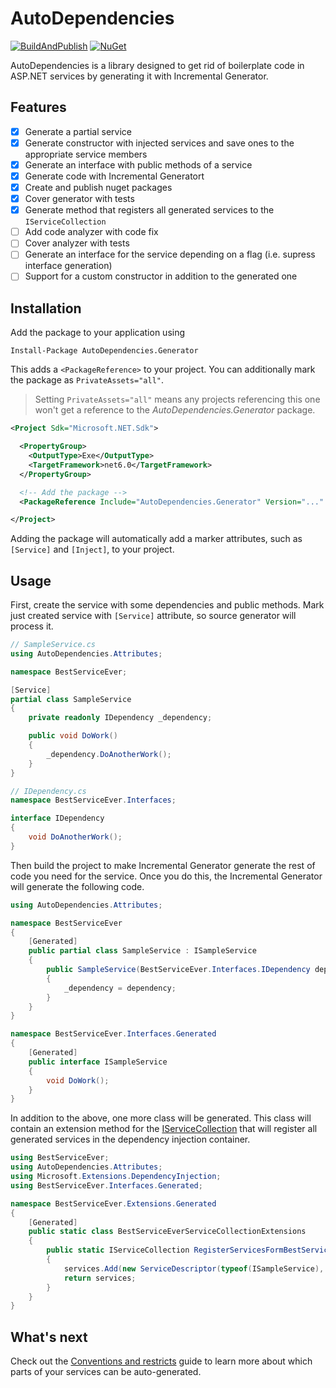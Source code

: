 # AutoDependencies

[![BuildAndPublish](https://github.com/Chacaroon/AutoDependencies/actions/workflows/BuildAndPublish.yml/badge.svg)](https://github.com/Chacaroon/AutoDependencies/actions/workflows/BuildAndPublish.yml)
[![NuGet](https://img.shields.io/nuget/v/AutoDependencies.Generator.svg)](https://www.nuget.org/packages/AutoDependencies.Generator/)

AutoDependencies is a library designed to get rid of boilerplate code in ASP.NET services by generating it with Incremental Generator.

## Features

- [x] Generate a partial service
- [x] Generate constructor with injected services and save ones to the appropriate service members
- [x] Generate an interface with public methods of a service
- [x] Generate code with Incremental Generatort
- [x] Create and publish nuget packages
- [x] Cover generator with tests 
- [x] Generate method that registers all generated services to the `IServiceCollection`
- [ ] Add code analyzer with code fix
- [ ] Cover analyzer with tests
- [ ] Generate an interface for the service depending on a flag (i.e. supress interface generation)
- [ ] Support for a custom constructor in addition to the generated one

## Installation

Add the package to your application using

```shell
Install-Package AutoDependencies.Generator
```


This adds a `<PackageReference>` to your project. You can additionally mark the package as `PrivateAssets="all"`.

> Setting `PrivateAssets="all"` means any projects referencing this one won't get a reference to the _AutoDependencies.Generator_ package.
```xml
<Project Sdk="Microsoft.NET.Sdk">

  <PropertyGroup>
    <OutputType>Exe</OutputType>
    <TargetFramework>net6.0</TargetFramework>
  </PropertyGroup>

  <!-- Add the package -->
  <PackageReference Include="AutoDependencies.Generator" Version="..." PrivateAssets="all"/>

</Project>
```

Adding the package will automatically add a marker attributes, such as `[Service]` and `[Inject]`, to your project.

## Usage

First, create the service with some dependencies and public methods. Mark just created service with `[Service]` attribute, so source generator will process it.

```csharp
// SampleService.cs
using AutoDependencies.Attributes;

namespace BestServiceEver;

[Service]
partial class SampleService
{
    private readonly IDependency _dependency;

    public void DoWork() 
    {
        _dependency.DoAnotherWork();
    }
}

// IDependency.cs
namespace BestServiceEver.Interfaces;

interface IDependency
{
    void DoAnotherWork();
}
```

Then build the project to make Incremental Generator generate the rest of code you need for the service. Once you do this, the Incremental Generator will generate the following code.

```csharp
using AutoDependencies.Attributes;

namespace BestServiceEver 
{
    [Generated]
    public partial class SampleService : ISampleService
    {
        public SampleService(BestServiceEver.Interfaces.IDependency dependency)
        {
            _dependency = dependency;
        }
    }
}

namespace BestServiceEver.Interfaces.Generated
{
    [Generated]
    public interface ISampleService
    {
        void DoWork();
    }
}
```

In addition to the above, one more class will be generated. This class will contain an extension method for the [IServiceCollection](https://docs.microsoft.com/ru-ru/dotnet/api/microsoft.extensions.dependencyinjection.iservicecollection?view=dotnet-plat-ext-6.0) that will register all generated services in the dependency injection container.

```csharp
using BestServiceEver;
using AutoDependencies.Attributes;
using Microsoft.Extensions.DependencyInjection;
using BestServiceEver.Interfaces.Generated;

namespace BestServiceEver.Extensions.Generated
{
    [Generated]
    public static class BestServiceEverServiceCollectionExtensions
    {
        public static IServiceCollection RegisterServicesFormBestServiceEver(this IServiceCollection services, ServiceLifetime lifetime)
        {
            services.Add(new ServiceDescriptor(typeof(ISampleService), typeof(SampleService), lifetime));
            return services;
        }
    }
}
```

## What's next

Check out the [Conventions and restricts](./docs/convention.md) guide to learn more about which parts of your services can be auto-generated.
